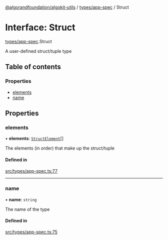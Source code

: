 [@algorandfoundation/algokit-utils](../index.md) / [types/app-spec](../modules/types_app_spec.md) / Struct

# Interface: Struct

[types/app-spec](../modules/types_app_spec.md).Struct

A user-defined struct/tuple type

## Table of contents

### Properties

- [elements](types_app_spec.Struct.md#elements)
- [name](types_app_spec.Struct.md#name)

## Properties

### elements

• **elements**: [`StructElement`](../modules/types_app_spec.md#structelement)[]

The elements (in order) that make up the struct/tuple

#### Defined in

[src/types/app-spec.ts:77](https://github.com/algorandfoundation/algokit-utils-ts/blob/main/src/types/app-spec.ts#L77)

___

### name

• **name**: `string`

The name of the type

#### Defined in

[src/types/app-spec.ts:75](https://github.com/algorandfoundation/algokit-utils-ts/blob/main/src/types/app-spec.ts#L75)

